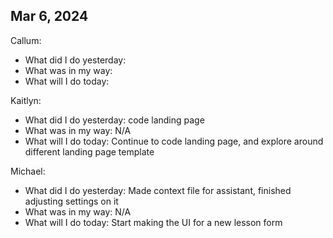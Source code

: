 ## Mar 6, 2024
Callum:
- What did I do yesterday: 
- What was in my way: 
- What will I do today: 

Kaitlyn:
- What did I do yesterday: code landing page
- What was in my way: N/A
- What will I do today: Continue to code landing page, and explore around different landing page template

Michael:
- What did I do yesterday: Made context file for assistant, finished adjusting settings on it
- What was in my way: N/A
- What will I do today: Start making the UI for a new lesson form
